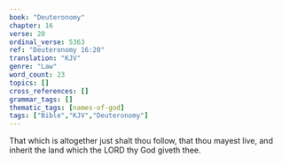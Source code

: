 ```yaml
---
book: "Deuteronomy"
chapter: 16
verse: 20
ordinal_verse: 5363
ref: "Deuteronomy 16:20"
translation: "KJV"
genre: "Law"
word_count: 23
topics: []
cross_references: []
grammar_tags: []
thematic_tags: [names-of-god]
tags: ["Bible","KJV","Deuteronomy"]
---
```

That which is altogether just shalt thou follow, that thou mayest live, and inherit the land which the LORD thy God giveth thee.
